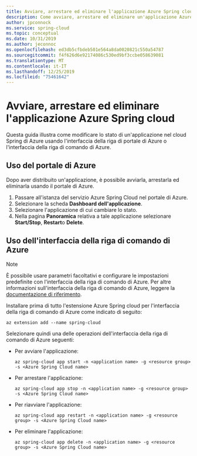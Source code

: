 ```yaml
---
title: Avviare, arrestare ed eliminare l'applicazione Azure Spring cloud | Microsoft Docs
description: Come avviare, arrestare ed eliminare un'applicazione Azure Spring Cloud
author: jpconnock
ms.service: spring-cloud
ms.topic: conceptual
ms.date: 10/31/2019
ms.author: jeconnoc
ms.openlocfilehash: ed3db5cfbdeb501e564a8da0020821c550a54787
ms.sourcegitcommit: f4f626d6e92174086c530ed9bf3ccbe058639081
ms.translationtype: MT
ms.contentlocale: it-IT
ms.lasthandoff: 12/25/2019
ms.locfileid: "75461642"
---
```

# <a name="start-stop-and-delete-your-azure-spring-cloud-application"></a>Avviare, arrestare ed eliminare l'applicazione Azure Spring cloud

Questa guida illustra come modificare lo stato di un'applicazione nel cloud Spring di Azure usando l'interfaccia della riga di portale di Azure o l'interfaccia della riga di comando di Azure.

## <a name="using-the-azure-portal"></a>Uso del portale di Azure

Dopo aver distribuito un'applicazione, è possibile avviarla, arrestarla ed eliminarla usando il portale di Azure.

1. Passare all'istanza del servizio Azure Spring Cloud nel portale di Azure.
1. Selezionare la scheda **Dashboard dell'applicazione**.
1. Selezionare l'applicazione di cui cambiare lo stato.
1. Nella pagina **Panoramica** relativa a tale applicazione selezionare **Start/Stop**, **Restart**o **Delete**.

## <a name="using-the-azure-cli"></a>Uso dell'interfaccia della riga di comando di Azure

> [!NOTE]
> È possibile usare parametri facoltativi e configurare le impostazioni predefinite con l'interfaccia della riga di comando di Azure. Per altre informazioni sull'interfaccia della riga di comando di Azure, leggere la [documentazione di riferimento](spring-cloud-cli-reference.md).  

Installare prima di tutto l'estensione Azure Spring cloud per l'interfaccia della riga di comando di Azure come indicato di seguito:

```azurecli
az extension add --name spring-cloud
```

Selezionare quindi una delle operazioni dell'interfaccia della riga di comando di Azure seguenti:

* Per avviare l'applicazione:

    ```azurecli
    az spring-cloud app start -n <application name> -g <resource group> -s <Azure Spring Cloud name>
    ```

* Per arrestare l'applicazione:

    ```azurecli
    az spring-cloud app stop -n <application name> -g <resource group> -s <Azure Spring Cloud name>
    ```

* Per riavviare l'applicazione:

    ```azurecli
    az spring-cloud app restart -n <application name> -g <resource group> -s <Azure Spring Cloud name>
    ```

* Per eliminare l'applicazione:

    ```azurecli
    az spring-cloud app delete -n <application name> -g <resource group> -s <Azure Spring Cloud name>
    ```
